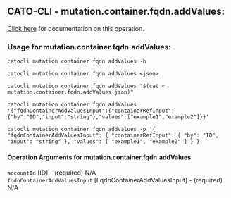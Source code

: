 
## CATO-CLI - mutation.container.fqdn.addValues:
[Click here](https://api.catonetworks.com/documentation/#mutation-mutation.container.fqdn.addValues) for documentation on this operation.

### Usage for mutation.container.fqdn.addValues:

`catocli mutation container fqdn addValues -h`

`catocli mutation container fqdn addValues <json>`

`catocli mutation container fqdn addValues "$(cat < mutation.container.fqdn.addValues.json)"`

`catocli mutation container fqdn addValues '{"fqdnContainerAddValuesInput":{"containerRefInput":{"by":"ID","input":"string"},"values":["example1","example2"]}}'`

`catocli mutation container fqdn addValues -p '{
    "fqdnContainerAddValuesInput": {
        "containerRefInput": {
            "by": "ID",
            "input": "string"
        },
        "values": [
            "example1",
            "example2"
        ]
    }
}'`


#### Operation Arguments for mutation.container.fqdn.addValues ####

`accountId` [ID] - (required) N/A    
`fqdnContainerAddValuesInput` [FqdnContainerAddValuesInput] - (required) N/A    
